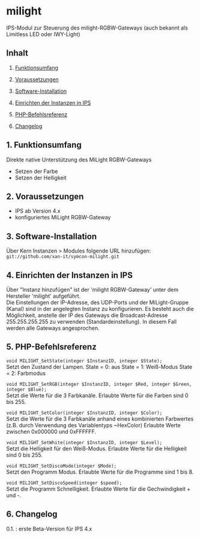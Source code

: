 ﻿# milight
IPS-Modul zur Steuerung des milight-RGBW-Gateways (auch bekannt als Limitless LED oder IWY-Light)

## Inhalt

1. [Funktionsumfang](#1-funktionsumfang)

2. [Voraussetzungen](#2-voraussetzungen)

3. [Software-Installation](#3-software-installation)

4. [Einrichten der Instanzen in IPS](#4-einrichten-der-instanzen-in-ips)

5. [PHP-Befehlsreferenz](#5-php-befehlsreferenz)

6. [Changelog](#6-changelog) 

## 1. Funktionsumfang

   Direkte native Unterstützung des MiLight RGBW-Gateways

   *   Setzen der Farbe
   *   Setzen der Helligkeit

## 2. Voraussetzungen

   * IPS ab Version 4.x
   * konfiguriertes MiLight RGBW-Gateway

## 3. Software-Installation

   Über Kern Instanzen > Modules folgende URL hinzufügen:
   `git://github.com/xan-it/symcon-milight.git`

## 4. Einrichten der Instanzen in IPS

   Über "Instanz hinzufügen" ist der 'milight RGBW-Gateway' unter dem Hersteller 'milight' aufgeführt.  
   Die Einstellungen der IP-Adresse, des UDP-Ports und der MiLight-Gruppe (Kanal) sind in der angelegten Instanz zu konfigurieren.
   Es besteht auch die Möglichkeit, anstelle der IP des Gateways die Broadcast-Adresse 255.255.255.255 zu verwenden (Standardeinstellung).
   In diesem Fall werden alle Gateways angesprochen.

## 5. PHP-Befehlsreferenz

   `void MILIGHT_SetState(integer $InstanzID, integer $State);`  
        Setzt den Zustand der Lampen.
		State = 0: aus
		State = 1: Weiß-Modus
		State = 2: Farbmodus
   
   `void MILIGHT_SetRGB(integer $InstanzID, integer $Red, integer $Green, integer $Blue);`  
        Setzt die Werte für die 3 Farbkanäle.
        Erlaubte Werte für die Farben sind 0 bis 255.  

   `void MILIGHT_SetColor(integer $InstanzID, integer $Color);`  
        Setzt die Werte für die 3 Farbkanäle anhand eines kombinierten Farbwertes (z.B. durch Verwendung des Variablentyps ~HexColor)
        Erlaubte Werte zwischen 0x000000 und 0xFFFFFF.  

   `void MILIGHT_SetWhite(integer $InstanzID, integer $Level);`  
        Setzt die Helligkeit für den Weiß-Modus.
        Erlaubte Werte für die Helligkeit sind 0 bis 255.  

   `void MILIGHT_SetDiscoMode(integer $Mode);`  
        Setzt den Programm Modus.
        Erlaubte Werte für die Programme sind 1 bis 8.  

   `void MILIGHT_SetDiscoSpeed(integer $speed);`  
        Setzt die Programm Schnelligkeit.
        Erlaubte Werte für die Gechwindigkeit + und -.  

## 6. Changelog

   0.1. : erste Beta-Version für IPS 4.x
